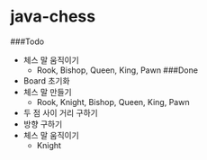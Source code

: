 # java-chess
###Todo
* 체스 말 움직이기
    * Rook, Bishop, Queen, King, Pawn
###Done
* Board 초기화
* 체스 말 만들기
    * Rook, Knight, Bishop, Queen, King, Pawn
* 두 점 사이 거리 구하기
* 방향 구하기
* 체스 말 움직이기
    * Knight